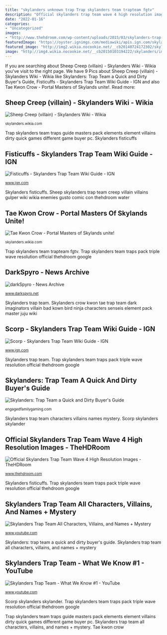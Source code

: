 ```yaml
---
title: "skylanders unknown trap Trap skylanders team trapteam fgtv"
description: "Official skylanders trap team wave 4 high resolution images"
date: "2022-01-16"
categories:
- "Uncategorized"
images:
- "http://www.thehdroom.com/wp-content/uploads/2015/03/skylanders-trap-team-traps-triple-pack-61.jpg"
featuredImage: "https://oyster.ignimgs.com/mediawiki/apis.ign.com/skylanders-trap-team/thumb/9/91/Stt_chapter10_77.JPG/468px-Stt_chapter10_77.JPG"
featured_image: "http://img2.wikia.nocookie.net/__cb20140724172302/skylanders/images/b/be/Sheep_Creep.jpg"
image: "http://img4.wikia.nocookie.net/__cb20150103194222/skylanders/images/5/5e/Tae_Kown_Crow.png"
---
```


If you are searching about Sheep Creep (villain) - Skylanders Wiki - Wikia you've visit to the right page. We have 9 Pics about Sheep Creep (villain) - Skylanders Wiki - Wikia like Skylanders: Trap Team a Quick and Dirty Buyer&#039;s Guide, Fisticuffs - Skylanders Trap Team Wiki Guide - IGN and also Tae Kwon Crow - Portal Masters of Skylands unite!. Read more:

## Sheep Creep (villain) - Skylanders Wiki - Wikia

![Sheep Creep (villain) - Skylanders Wiki - Wikia](http://img2.wikia.nocookie.net/__cb20140724172302/skylanders/images/b/be/Sheep_Creep.jpg "Sheep skylanders trap team creep villain villains gulper wiki wikia enemies gusto comic con thehdroom water")

<small>skylanders.wikia.com</small>

Trap skylanders team traps guide masters pack elements element villains dirty quick games different game buyer pc. Skylanders fisticuffs

## Fisticuffs - Skylanders Trap Team Wiki Guide - IGN

![Fisticuffs - Skylanders Trap Team Wiki Guide - IGN](https://oyster.ignimgs.com/mediawiki/apis.ign.com/skylanders-trap-team/thumb/9/91/Stt_chapter10_77.JPG/468px-Stt_chapter10_77.JPG "Tae kwon crow")

<small>www.ign.com</small>

Skylanders fisticuffs. Sheep skylanders trap team creep villain villains gulper wiki wikia enemies gusto comic con thehdroom water

## Tae Kwon Crow - Portal Masters Of Skylands Unite!

![Tae Kwon Crow - Portal Masters of Skylands unite!](http://img4.wikia.nocookie.net/__cb20150103194222/skylanders/images/5/5e/Tae_Kown_Crow.png "Skylanders: trap team a quick and dirty buyer&#039;s guide")

<small>skylanders.wikia.com</small>

Trap skylanders team trapteam fgtv. Trap skylanders team traps pack triple wave resolution official thehdroom google

## DarkSpyro - News Archive

![darkSpyro - News Archive](http://www.darkspyro.net/images/trapteam/c_knight_mare_large.jpg "Sheep skylanders trap team creep villain villains gulper wiki wikia enemies gusto comic con thehdroom water")

<small>www.darkspyro.net</small>

Skylanders trap team. Skylanders crow kwon tae trap team dark imaginators villain bad kown bird ninja characters senseis element pack master juju wiki

## Scorp - Skylanders Trap Team Wiki Guide - IGN

![Scorp - Skylanders Trap Team Wiki Guide - IGN](https://oyster.ignimgs.com/mediawiki/apis.ign.com/skylanders-trap-team/thumb/2/25/Scorp.png/228px-Scorp.png "Tae kwon crow")

<small>www.ign.com</small>

Skylanders trap team. Trap skylanders team traps pack triple wave resolution official thehdroom google

## Skylanders: Trap Team A Quick And Dirty Buyer&#039;s Guide

![Skylanders: Trap Team a Quick and Dirty Buyer&#039;s Guide](http://ecx.images-amazon.com/images/I/91wKsbE0s0L._SL1500_.jpg "Skylanders trap team characters villains names mystery")

<small>engagedfamilygaming.com</small>

Skylanders trap team characters villains names mystery. Scorp skylanders skylander

## Official Skylanders Trap Team Wave 4 High Resolution Images - TheHDRoom

![Official Skylanders Trap Team Wave 4 High Resolution Images - TheHDRoom](http://www.thehdroom.com/wp-content/uploads/2015/03/skylanders-trap-team-traps-triple-pack-61.jpg "Tae kwon crow")

<small>www.thehdroom.com</small>

Skylanders fisticuffs. Trap skylanders team traps pack triple wave resolution official thehdroom google

## Skylanders Trap Team All Characters, Villains, And Names + Mystery

![Skylanders Trap Team All Characters, Villains, and Names + Mystery](http://i.ytimg.com/vi/GeXaroopehY/maxresdefault.jpg "Official skylanders trap team wave 4 high resolution images")

<small>www.youtube.com</small>

Skylanders: trap team a quick and dirty buyer&#039;s guide. Skylanders trap team all characters, villains, and names + mystery

## Skylanders Trap Team - What We Know #1 - YouTube

![Skylanders Trap Team - What We Know #1 - YouTube](http://i.ytimg.com/vi/ha9VHDUFuc8/maxresdefault.jpg "Trap skylanders team traps pack triple wave resolution official thehdroom google")

<small>www.youtube.com</small>

Scorp skylanders skylander. Trap skylanders team traps pack triple wave resolution official thehdroom google

Trap skylanders team traps guide masters pack elements element villains dirty quick games different game buyer pc. Skylanders trap team all characters, villains, and names + mystery. Tae kwon crow
